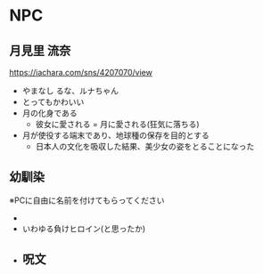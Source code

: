 # NPC

## 月見里 流奈

https://iachara.com/sns/4207070/view

- やまなし るな、ルナちゃん
- とってもかわいい
- 月の化身である
    - 彼女に愛される = 月に愛される(狂気に落ちる)
- 月が使役する端末であり、地球種の保存を目的とする
    - 日本人の文化を吸収した結果、美少女の姿をとることになった

## 幼馴染

※PCに自由に名前を付けてもらってください

- 
- いわゆる負けヒロイン(と思ったか)
- 呪文
    - 
